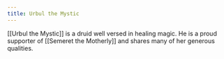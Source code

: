 ```yaml
---
title: Urbul the Mystic
---
```


[[Urbul the Mystic]] is a druid well versed in healing magic. He is a proud supporter of [[Semeret the Motherly]] and shares many of her generous qualities.
